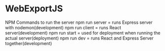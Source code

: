 # WebExportJS

NPM Commands to run the server
npm run server = runs Express server with nodemon(development)
npm run client = runs React server(development)
npm run start = used for deployment when running the actual server(deployment)
npm run dev = runs React and Express Server together(development)
